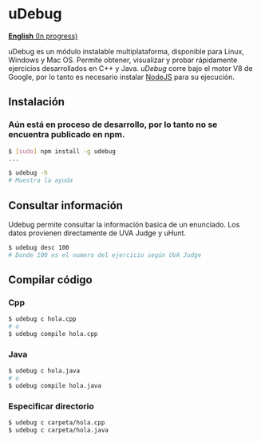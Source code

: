 # uDebug

[**English** (In progress)](./docs/en.md)

uDebug es un módulo instalable multiplataforma, disponible para Linux, Windows y Mac OS.
Permite obtener, visualizar y probar rápidamente ejercicios desarrollados en C++ y Java. *uDebug* corre bajo el motor V8 de Google, por lo tanto es necesario instalar [NodeJS](https://nodejs.org/es) para su ejecución.

## Instalación

### Aún está en proceso de desarrollo, por lo tanto no se encuentra publicado en npm.

```bash
$ [sudo] npm install -g udebug
...

$ udebug -h
# Muestra la ayuda
```

## Consultar información
Udebug permite consultar la información basica de un enunciado. Los datos provienen directamente de UVA Judge y uHunt.

```bash
$ udebug desc 100
# Donde 100 es el numero del ejercicio según UVA Judge
```

## Compilar código

### Cpp
```bash
$ udebug c hola.cpp
# o
$ udebug compile hola.cpp
```

### Java
```bash
$ udebug c hola.java
# o
$ udebug compile hola.java
```

### Especificar directorio
```bash
$ udebug c carpeta/hola.cpp
$ udebug c carpeta/hola.java
```